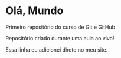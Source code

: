 # Olá, Mundo
 Primeiro repositório do curso de Git e GitHub

Repositório criado durante uma aula ao vivo!

Essa linha eu adicionei direto no meu site.
